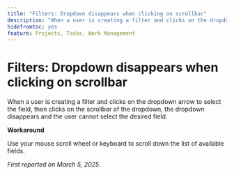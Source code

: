 ```yaml
---
title: "Filters: Dropdown disappears when clicking on scrollbar"
description: "When a user is creating a filter and clicks on the dropdown arrow to select the field, then clicks on the scrollbar of the dropdown, the dropdown disappears and the user cannot select the desired field. A workaround is available."
hidefromtoc: yes
feature: Projects, Tasks, Work Management
---
```


# Filters: Dropdown disappears when clicking on scrollbar

When a user is creating a filter and clicks on the dropdown arrow to select the field, then clicks on the scrollbar of the dropdown, the dropdown disappears and the user cannot select the desired field.

**Workaround**

Use your mouse scroll wheel or keyboard to scroll down the list of available fields.

_First reported on March 5, 2025._
